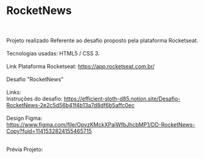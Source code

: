 # RocketNews<br><br>
Projeto realizado Referente ao desafio proposto pela plataforma Rocketseat.<br>
<br>
Tecnologias usadas: HTML5 / CSS 3.<br>
<br>
Link Plataforma Rocketseat: https://app.rocketseat.com.br/<br>
<br>
Desafio "RocketNews"<br><br>
Links:<br>
Instruções do desafio: https://efficient-sloth-d85.notion.site/Desafio-RocketNews-2e2c5d56b41f4b13a7d8df6b5affc0ec
<br><br>
Design Figma: https://www.figma.com/file/OpvzKMckXPaiWfbJhcbMP1/DD-RocketNews-Copy?fuid=1141532824155465715
<br><br>

Prévia Projeto:

